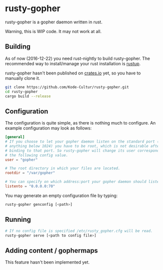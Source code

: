 # rusty-gopher
rusty-gopher is a gopher daemon written in rust.

Warning, this is WIP code. It may not work at all.

## Building

As of now (2016-12-22) you need rust-nightly to build rusty-gopher. The recommended way to install/manage your rust installation is [rustup](https://www.rustup.rs/).

rusty-gopher hasn't been published on [crates.io](https://crates.io) yet, so you have to manually clone it.

```sh
git clone https://github.com/Kode-Cultur/rusty-gopher.git
cd rusty-gopher
cargo build --release
```

## Configuration

The configuration is quite simple, as there is nothing much to configure. An example configuration may look as follows:

```toml
[general]
# If you choose to let your gopher daemon listen on the standard port (70, 
# anything below 1024) you have to be root, which is not desirable after
# binding to that port. So rusty-gopher will change its user corresponding to
# the following config value.
user = "gopher"

# The root directory in which your files are located.
rootdir = "/var/gopher"

# You can specify on which address:port your gopher daemon should listen.
listento = "0.0.0.0:70"
```

You may generate an empty configuration file by typing:

```sh
rusty-gopher genconfig [<path>]
```

## Running

```sh
# If no config file is specified /etc/rusty_gopher.cfg will be read.
rusty-gopher serve [<path to config file>]
```

## Adding content / gophermaps

This feature hasn't been implemented yet.

